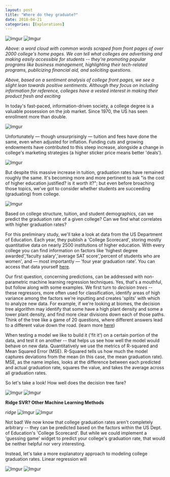 ```yaml
---
layout: post
title: "Where do they graduate?"
date: 2018-04-21
categories: [Explorations]
---
```


![Imgur](https://i.imgur.com/1LB0zl1.png)
![Imgur](https://i.imgur.com/hEIioHP.png)

*Above: a word cloud with common words scraped from front pages of over
2000 college's home pages. We can tell what colleges are advertising and
making easily accessible for students -- they're promoting popular programs
like business management, highlighting their tech-related programs, publicizing
financial aid, and soliciting questions.*


*Above, based on a sentiment analysis of college front pages, we see a
slight lean towards positive sentiments. Although they focus on including
information for reference, colleges have a vested interest in making their
product fresh and exciting*

In today's fast-paced, information-driven society, a college degree is a valuable
possession on the job market. Since 1970, the US has seen enrollment more than double.

![Imgur](https://i.imgur.com/BbSDDr4.png)

Unfortunately —  though unsurprisingly — tuition and fees have done the same, even when adjusted
for inflation. Funding cuts and growing endowments have contributed to this steep increase, alongside
a change in college's marketing strategies (a higher sticker price means better 'deals').

![Imgur](https://i.imgur.com/gygM6R2.png)

But despite this massive increase in tuition, graduation rates have remained roughly the same. It's becoming
more and more pertinent to ask "is the cost of higher education justified? is it worth it?"; but even before
broaching those topics, we've got to consider whether students are succeeding (graduating) from college.

![Imgur](https://i.imgur.com/VOj2FX4.png)

Based on college structure, tuition, and student demographics, can we predict the graduation rate of a given college?
Can we find what correlates with higher graduation rates?

For this preliminary study, we'll take a look at data from the US Department of Education. Each year, they publish a
'College Scorecard', storing mostly quantitative data on nearly 2500 institutions of higher education. With every college
you can find information on factors like 'highest degree awarded','faculty salary','average SAT score','percent of students
who are women', and — most importantly — 'four year graduation rate'. You can access that data yourself [here](https://collegescorecard.ed.gov/data/).

Our first question, concerning predictions, can be addressed with non-parametric machine learning regression techniques. Yes,
that's a mouthful, but follow along with some examples. We first turn to *decision trees* -- these regressors, more often used for classification, identify areas of high variance among the factors we're inputting and creates 'splits' with which to analyze new data. For example, if we're looking at biomes, the decision tree algorithm may identify that some have a high plant density and some a lower plant density, and find more clear divisions down each of those paths. Think of the tree like a game of 20 questions, where different answers lead to a different value down the road. (learn more [here](https://towardsdatascience.com/decision-trees-in-machine-learning-641b9c4e8052))

When testing a model we like to build it ('fit it') on a certain portion of the data, and test it on another -- that helps us
see how well the model would behave on new data. Quantitatively we use the metrics of R-squared and Mean Squared Error (MSE). R-Squared tells us how much the model captures deviations from the mean (in this case, the mean graduation rate). MSE, as the
name implies, looks at the difference between each predicted and actual graduation rate, squares the value, and takes the
average across all graduation rates.

So let's take a look! How well does the decision tree fare?

![Imgur](https://i.imgur.com/Jr8S5pJ.png)
![Imgur](https://i.imgur.com/PeTjZ2X.png)

**Ridge SVR? Other Machine Learning Methods**

*ridge*
![Imgur](https://i.imgur.com/tAvjs7B.png)
![Imgur](https://i.imgur.com/uCA7p07.png)

Not bad! We now know that college graduation rates aren't completely arbitrary -- they can be predicted based on the factors
within the US Dept. of Education's 'College Scorecard'. But while we could implement a 'guessing game' widget to predict your
college's graduation rate, that would be neither helpful nor very interesting.

Instead, let's take a more explanatory approach to modeling college graduation rates. Linear regression will

![Imgur](https://i.imgur.com/Wk9NFEy.png)
![Imgur](https://i.imgur.com/lMiEk5C.png)
